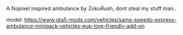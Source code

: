 A Nopixel inspired ambulance by ZokuRush, dont steal my stuff man..

model: https://www.gta5-mods.com/vehicles/sams-speedo-express-ambulance-minipack-vehicles-eup-lore-friendly-add-on
